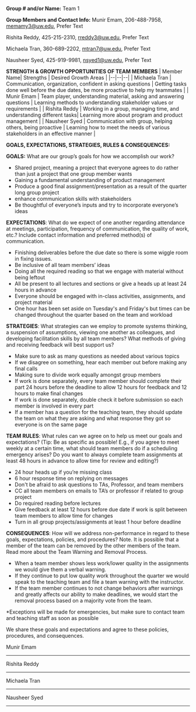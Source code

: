 **Group # and/or Name:** Team 1

**Group Members and Contact Info:**
Munir Emam, 206-488-7958, memamy3@uw.edu, Prefer Text

Rishita Reddy, 425-215-2310, rreddy3@uw.edu, Prefer Text

Michaela Tran, 360-689-2202, mtran7@uw.edu, 
Prefer Text

Nausheer Syed, 425-919-9981, nsyed1@uw.edu, Prefer Text

**STRENGTH & GROWTH OPPORTUNITIES OF TEAM MEMBERS**
| Member Name| Strengths  | Desired Growth Areas |
|--|--|--|
| Michaela Tran | Communication, organization, confident in asking questions |  Getting tasks done well before the due dates, be more proactive to help my teammates | 
| Munir Emam | Team player, understanding material, asking and answering questions | Learning methods to understanding stakeholder values or requirements |
| Rishita Reddy | Working in a group, managing time, and understanding different tasks| Learning more about program and product management |
| Nausheer Syed | Communication with group, helping others, being proactive | Learning how to meet the needs of various stakeholders in an effective manner |


**GOALS, EXPECTATIONS, STRATEGIES, RULES & CONSEQUENCES:**


**GOALS:** What are our group’s goals for how we accomplish our work?

- Shared project, meaning a project that everyone agrees to do rather than just a project that one group member wants
- Gaining a fundamental understanding of product management
- Produce a good final assignment/presentation as a result of the quarter long group project 
- enhance communication skills with stakeholders
- Be thoughtful of everyone’s inputs and try to incorporate everyone’s ideas

**EXPECTATIONS**: What do we expect of one another regarding attendance at meetings, participation, frequency of communication, the quality of work, etc.? Include contact information and preferred method(s) of communication.

- Finishing deliverables before the due date so there is some wiggle room in fixing issues.
- Be inclusive of all team members’ ideas 
- Doing all the required reading so that we engage with material without being leftout
- All be present to all lectures and sections or give a heads up at least 24 hours in advance
- Everyone should be engaged with in-class activities, assignments, and project material 
- One hour has been set aside on Tuesday's and Friday's but times can be changed throughout the quarter based on the team and workload 

**STRATEGIES**: What strategies can we employ to promote systems thinking, a suspension of assumptions, viewing one another as colleagues, and developing facilitation skills by all team members? What methods of giving and receiving feedback will best support us?

- Make sure to ask as many questions as needed about various topics
- If we disagree on something, hear each member out before making any final calls
- Making sure to divide work equally amongst group members
- If work is done separately, every team member should complete their part 24 hours before the deadline to allow 12 hours for feedback and 12 hours to make final changes
- If work is done separately, double check it before submission so each member is involved in every part 
- If a member has a question for the teaching team, they should update the team on what they are asking and what response they got so everyone is on the same page 

**TEAM RULES**: What rules can we agree on to help us meet our goals and expectations? (Tip: Be as specific as possible! E.g., if you agree to meet weekly at a certain time, what should team members do if a scheduling emergency arises? Do you want to always complete team assignments at least 48 hours in advance to allow time for review and editing?)

- 24 hour heads up if you’re missing class 
- 6 hour response time on replying on messages
- Don't be afraid to ask questions to TAs, Professor, and team members
- CC all team members on emails to TA’s or professor if related to group project
- Do required reading before lectures
- Give feedback at least 12 hours before due date if work is split between team members to allow time for changes 
- Turn in all group projects/assignments at least 1 hour before deadline

**CONSEQUENCES**: How will we address non-performance in regard to these goals, expectations, policies, and procedures? 
Note. It is possible that a member of the team can be removed by the other members of the team. Read more about the Team Warning and Removal Process.

- When a team member shows less work/lower quality in the assignments we would give them a verbal warning.
- If they continue to put low quality work throughout the quarter we would speak to the teaching team and file a team warning with the instructor.
- If the team member continues to not change behaviors after warnings and greatly affects our ability to make deadlines, we would start the removal process based on a majority vote from the team. 

*Exceptions will be made for emergencies, but make sure to contact team and teaching staff as soon as possible


We share these goals and expectations and agree to these policies, procedures, and consequences.

 
Munir Emam
______

Rishita Reddy 
___

Michaela Tran
____
Nausheer Syed
_____


